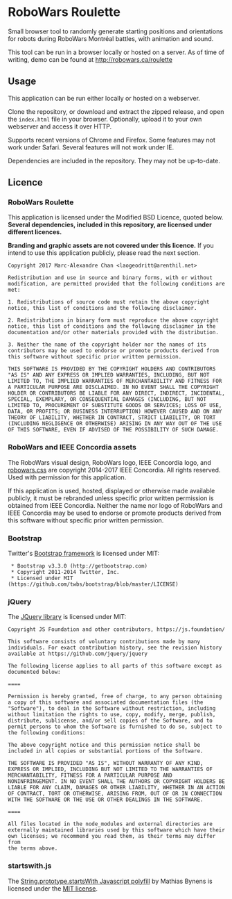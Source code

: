 # RoboWars Roulette

Small browser tool to randomly generate starting positions and orientations for robots during RoboWars Montréal battles, with animation and sound.

This tool can be run in a browser locally or hosted on a server. As of time of writing, demo can be found at http://robowars.ca/roulette

## Usage

This application can be run either locally or hosted on a webserver.

Clone the repository, or download and extract the zipped release, and open the `index.html` file in your browser. Optionally, upload it to your own webserver and access it over HTTP.

Supports recent versions of Chrome and Firefox. Some features may not work under Safari. Several features will not work under IE.

Dependencies are included in the repository. They may not be up-to-date.

## Licence

### RoboWars Roulette

This application is licensed under the Modified BSD Licence, quoted below. **Several dependencies, included in this repository, are licensed under different licences.**

**Branding and graphic assets are not covered under this licence.** If you intend to use this application publicly, please read the next section.

```
Copyright 2017 Marc-Alexandre Chan <laogeodritt@arenthil.net>

Redistribution and use in source and binary forms, with or without modification, are permitted provided that the following conditions are met:

1. Redistributions of source code must retain the above copyright notice, this list of conditions and the following disclaimer.

2. Redistributions in binary form must reproduce the above copyright notice, this list of conditions and the following disclaimer in the documentation and/or other materials provided with the distribution.

3. Neither the name of the copyright holder nor the names of its contributors may be used to endorse or promote products derived from this software without specific prior written permission.

THIS SOFTWARE IS PROVIDED BY THE COPYRIGHT HOLDERS AND CONTRIBUTORS "AS IS" AND ANY EXPRESS OR IMPLIED WARRANTIES, INCLUDING, BUT NOT LIMITED TO, THE IMPLIED WARRANTIES OF MERCHANTABILITY AND FITNESS FOR A PARTICULAR PURPOSE ARE DISCLAIMED. IN NO EVENT SHALL THE COPYRIGHT HOLDER OR CONTRIBUTORS BE LIABLE FOR ANY DIRECT, INDIRECT, INCIDENTAL, SPECIAL, EXEMPLARY, OR CONSEQUENTIAL DAMAGES (INCLUDING, BUT NOT LIMITED TO, PROCUREMENT OF SUBSTITUTE GOODS OR SERVICES; LOSS OF USE, DATA, OR PROFITS; OR BUSINESS INTERRUPTION) HOWEVER CAUSED AND ON ANY THEORY OF LIABILITY, WHETHER IN CONTRACT, STRICT LIABILITY, OR TORT (INCLUDING NEGLIGENCE OR OTHERWISE) ARISING IN ANY WAY OUT OF THE USE OF THIS SOFTWARE, EVEN IF ADVISED OF THE POSSIBILITY OF SUCH DAMAGE.
```

### RoboWars and IEEE Concordia assets

The RoboWars visual design, RoboWars logo, IEEE Concordia logo, and [robowars.css](/css/robowars.css) are copyright 2014-2017 IEEE Concordia. All rights reserved. Used with permission for this application.

If this application is used, hosted, displayed or otherwise made available publicly, it must be rebranded unless specific prior written permission is obtained from IEEE Concordia. Neither the name nor logo of RoboWars and IEEE Concordia may be used to endorse or promote products derived from this software without specific prior written permission.

### Bootstrap

Twitter's [Bootstrap framework](https://getbootstrap.com/) is licensed under MIT:

```
 * Bootstrap v3.3.0 (http://getbootstrap.com)
 * Copyright 2011-2014 Twitter, Inc.
 * Licensed under MIT (https://github.com/twbs/bootstrap/blob/master/LICENSE)
```

### jQuery

The [JQuery library](https://jquery.com/) is licensed under MIT:

```
Copyright JS Foundation and other contributors, https://js.foundation/

This software consists of voluntary contributions made by many
individuals. For exact contribution history, see the revision history
available at https://github.com/jquery/jquery

The following license applies to all parts of this software except as
documented below:

====

Permission is hereby granted, free of charge, to any person obtaining
a copy of this software and associated documentation files (the
"Software"), to deal in the Software without restriction, including
without limitation the rights to use, copy, modify, merge, publish,
distribute, sublicense, and/or sell copies of the Software, and to
permit persons to whom the Software is furnished to do so, subject to
the following conditions:

The above copyright notice and this permission notice shall be
included in all copies or substantial portions of the Software.

THE SOFTWARE IS PROVIDED "AS IS", WITHOUT WARRANTY OF ANY KIND,
EXPRESS OR IMPLIED, INCLUDING BUT NOT LIMITED TO THE WARRANTIES OF
MERCHANTABILITY, FITNESS FOR A PARTICULAR PURPOSE AND
NONINFRINGEMENT. IN NO EVENT SHALL THE AUTHORS OR COPYRIGHT HOLDERS BE
LIABLE FOR ANY CLAIM, DAMAGES OR OTHER LIABILITY, WHETHER IN AN ACTION
OF CONTRACT, TORT OR OTHERWISE, ARISING FROM, OUT OF OR IN CONNECTION
WITH THE SOFTWARE OR THE USE OR OTHER DEALINGS IN THE SOFTWARE.

====

All files located in the node_modules and external directories are
externally maintained libraries used by this software which have their
own licenses; we recommend you read them, as their terms may differ from
the terms above.
```

### startswith.js

The [String.prototype.startsWith Javascript polyfill](https://mths.be/startswith) by Mathias Bynens is licensed under the [MIT license](https://mths.be/mit).
